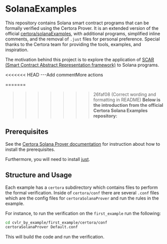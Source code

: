 # SolanaExamples

This repository contains Solana smart contract programs that can be formally verified using the Certora Prover. It is an extended version of the official [certora/solanaExamples](https://github.com/Certora/solanaExamples), with additional programs, simplified inline comments, and the removal of `.just` files for personal preference. Special thanks to the Certora team for providing the tools, examples, and inspiration.

The motivation behind this project is to explore the application of [SCAR (Smart Contract Abstract Representation framework)](https://gitlab.kit.edu/jonas.schiffl/Scar) to Solana programs.

<<<<<<< HEAD
---Add commentMore actions

=======
>>>>>>> 26faf08 (Correct wording and formatting in README)
**Below is the introduction from the official Certora Solana Examples repository:**

## Prerequisites

See the [Certora Solana Prover documentation](https://docs.certora.com/en/latest/docs/solana/index.html) 
for instruction about how to install the prerequisites.

Furthermore, you will need to install [just](https://just.systems/man/en/).

## Structure and Usage

Each example has a `certora` subdirectory which contains files to perform the formal verification.
Inside of `certora/conf` there are several `.conf` files which are the config files for `certoraSolanaProver` and 
run the rules in the example.

For instance, to run the verification on the `first_example` run the following:
```bash
cd cvlr_by_example/first_example/certora/conf
certoraSolanaProver Default.conf
```
This will build the code and run the verification.